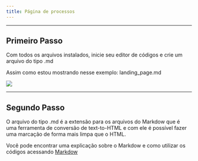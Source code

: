 ```yaml
---
title: Página de processos
---
```


___
## Primeiro Passo
Com todos os arquivos instalados, inicie seu editor de códigos e crie um arquivo do tipo .md

Assim como estou mostrando nesse exemplo: landing_page.md

![](/images/process/arquivomd.png)

___
## Segundo Passo
O arquivo do tipo .md é a extensão para os arquivos do Markdow que é uma ferramenta de conversão de text-to-HTML e com ele é possível fazer uma marcação de forma mais limpa que o HTML.

Você pode encontrar uma explicação sobre o Markdow e como utilizar os códigos acessando [Markdow](https://blog.da2k.com.br/2015/02/08/aprenda-markdown/)

